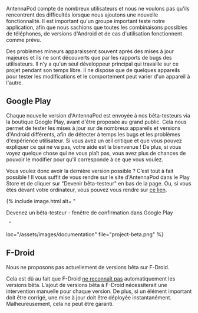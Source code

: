 AntennaPod compte de nombreux utilisateurs et nous ne voulons pas qu'ils rencontrent des difficultés lorsque nous ajoutons une nouvelle fonctionnalité. Il est important qu'un groupe important teste notre application, afin que nous sachions que toutes les combinaisons possibles de téléphones, de versions d'Android et de cas d'utilisation fonctionnent comme prévu.

Des problèmes mineurs apparaissent souvent après des mises à jour majeures et ils ne sont découverts que par les rapports de bugs des utilisateurs. Il n'y a qu'un seul développeur principal qui travaille sur ce projet pendant son temps libre. Il ne dispose que de quelques appareils pour tester les modifications et le comportement peut varier d'un appareil à l'autre.

## Google Play

Chaque nouvelle version d'AntennaPod est envoyée à nos bêta-testeurs via la boutique Google Play, avant d'être proposée au grand public. Cela nous permet de tester les mises à jour sur de nombreux appareils et versions d'Android différents, afin de détecter à temps les bugs et les problèmes d'expérience utilisateur. Si vous avez un œil critique et que vous pouvez expliquer ce qui ne va pas, votre aide est la bienvenue ! De plus, si vous voyez quelque chose qui ne vous plaît pas, vous avez plus de chances de pouvoir le modifier pour qu'il corresponde à ce que vous voulez.

Vous voulez donc avoir la dernière version possible ? C’est tout à fait possible ! Il vous suffit de vous rendre sur le site d'AntennaPod dans le Play Store et de cliquer sur "Devenir bêta-testeur" en bas de la page. Ou, si vous êtes devant votre ordinateur, vous pouvez vous rendre sur [ce lien](https://play.google.com/apps/testing/de.danoeh.antennapod).

{% include image.html alt= "

Devenez un bêta-testeur - fenêtre de confirmation dans Google Play

     "

loc="/assets/images/documentation" file="project-beta.png" %}

## F-Droid

Nous ne proposons pas actuellement de versions bêta sur F-Droid.

Cela est dû au fait que F-Droid [ne reconnaît pas](https://gitlab.com/fdroid/fdroidserver/-/issues/161) automatiquement les versions bêta. L'ajout de versions bêta à F-Droid nécessiterait une intervention manuelle pour chaque version. De plus, si un élément important doit être corrigé, une mise à jour doit être déployée instantanément. Malheureusement, cela ne peut être garanti.
